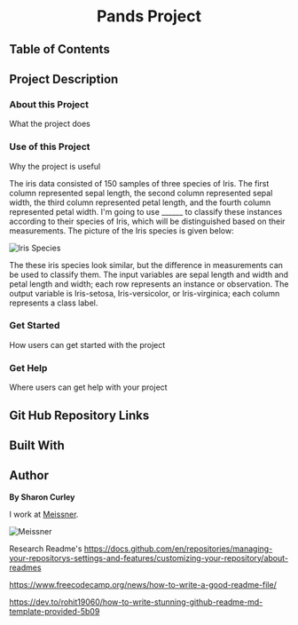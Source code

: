 <h1 align="center">Pands Project</h1>

## Table of Contents

## Project Description

### About this Project
What the project does



### Use of this Project
Why the project is useful

The iris data consisted of 150 samples of three species of Iris. The first column represented sepal length, the second column represented sepal width, the third column represented petal length, and the fourth column represented petal width.  I'm going to use ______  to classify these instances according to their species of Iris, which will be distinguished based on their measurements. The picture of the Iris species is given below:

![Iris Species](https://blogger.googleusercontent.com/img/b/R29vZ2xl/AVvXsEimmGMPw0jM_8xjndEHLKj7Hf5fngvWFOJ6_V4jiFb-U0sCHej3aTu08htye1_BgUBGKfnszHoeI_OLLZVf6NjwaG9oDYyOqkjdjeDajd3zg8VuCLVTzDM8hO2XEnarwQeM-CLvFgAwfNX53GR_HPatNPkUH7-7FAoNgFKjw7ujB9LwW5piE8GIPLjJHw/w531-h291/irir_flowers.png)

The these iris species look similar, but the difference in measurements can be used to classify them. The input variables are sepal length and width and petal length and width; each row represents an instance or observation. The output variable is Iris-setosa, Iris-versicolor, or Iris-virginica; each column represents a class label.


### Get Started
How users can get started with the project



### Get Help
Where users can get help with your project




## Git Hub Repository Links


## Built With


## Author
**By Sharon Curley**

I work at [Meissner](https://www.meissner.com/).

![Meissner](https://www.meissner.com/wp-content/uploads/castlebar-brief-pdf-image.jpg)



Research Readme's
https://docs.github.com/en/repositories/managing-your-repositorys-settings-and-features/customizing-your-repository/about-readmes

https://www.freecodecamp.org/news/how-to-write-a-good-readme-file/

https://dev.to/rohit19060/how-to-write-stunning-github-readme-md-template-provided-5b09

